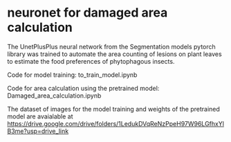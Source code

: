 # neuronet for damaged area calculation

The UnetPlusPlus neural network from the Segmentation models pytorch library was trained to automate the area counting of lesions on plant leaves to estimate the food preferences of phytophagous insects.

Code for model training: to_train_model.ipynb

Сode for area calculation using the pretrained model: Damaged_area_calculation.ipynb

The dataset of images for the model training and weights of the pretrained model are avaialable at https://drive.google.com/drive/folders/1LedukDVqReNzPpeH97W96LGfhxYlB3me?usp=drive_link


